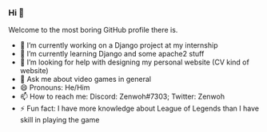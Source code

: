 ### Hi 👋

Welcome to the most boring GitHub profile there is.

- 🔭 I’m currently working on a Django project at my internship
- 🌱 I’m currently learning Django and some apache2 stuff
- 🤔 I’m looking for help with designing my personal website (CV kind of website)
- 💬 Ask me about video games in general
- 😄 Pronouns: He/Him
- 📫 How to reach me: Discord: Zenwoh#7303; Twitter: Zenwoh
- ⚡ Fun fact: I have more knowledge about League of Legends than I have skill in playing the game
<!--
- 👯 I’m looking to collaborate on ...
-->
